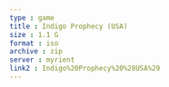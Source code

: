 ```yaml
---
type : game
title : Indigo Prophecy (USA)
size : 1.1 G
format : iso
archive : zip
server : myrient
link2 : Indigo%20Prophecy%20%28USA%29
---
```

